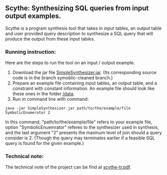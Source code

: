 ## Scythe: Synthesizing SQL queries from input output examples.

Scythe is a program synthesis tool that takes in input tables, an output table and user provided query description to synthesize a SQL query that will produce the output from these input tables.

### Running instruction:

Here are the steps to run the tool on an input / output example.

1. Download the jar file [SimpleSynthesizer.jar](https://github.com/Mestway/SimpleSynthesizer/tree/symbolic-cleaned/out/artifacts/SimpleSynthesizer_jar). (Its corresponding source code is in the branch symoblic-cleaned branch.)
2. Prepare an example file containing input tables, an output table, and a constraint with constant information. An example file should look like these ones in the folder  [/data](https://github.com/Mestway/Scythe/tree/symbolic-cleaned/data).
3. Run in command line with command:
```
java -jar SimpleSynthesizer.jar path/to/the/example/file SymbolicEnumerator 2
```
In this command, "path/to/the/example/file" refers to your example file, option "SymbolicEnuemrator" referes to the synthesizer used in synthesis, and the last argument "2" presents the maxinum level of join should a query consider is 2. (Though the query may terminates earlier if a feasible SQL query is found for the given example.) 

### Technical note:

The technical note of the project can be find at [scythe-tr.pdf](https://github.com/Mestway/Scythe/blob/symbolic-cleaned/scythe-tr.pdf).
